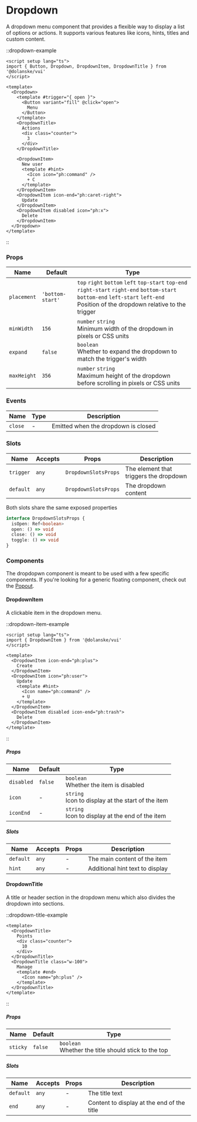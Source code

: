 # Dropdown

A dropdown menu component that provides a flexible way to display a list of options or actions. It supports various features like icons, hints, titles and custom content.

::dropdown-example

```vue
<script setup lang="ts">
import { Button, Dropdown, DropdownItem, DropdownTitle } from '@dolanske/vui'
</script>

<template>
  <Dropdown>
    <template #trigger="{ open }">
      <Button variant="fill" @click="open">
        Menu
      </Button>
    </template>
    <DropdownTitle>
      Actions
      <div class="counter">
        3
      </div>
    </DropdownTitle>

    <DropdownItem>
      New user
      <template #hint>
        <Icon icon="ph:command" />
        + C
      </template>
    </DropdownItem>
    <DropdownItem icon-end="ph:caret-right">
      Update
    </DropdownItem>
    <DropdownItem disabled icon="ph:x">
      Delete
    </DropdownItem>
  </Dropdown>
</template>
```

::

### Props

| Name        | Default          | Type                                                                                                                                                                                    |
| ----------- | ---------------- | --------------------------------------------------------------------------------------------------------------------------------------------------------------------------------------- |
| `placement` | `'bottom-start'` | `top` `right` `bottom` `left` `top-start` `top-end` `right-start` `right-end` `bottom-start` `bottom-end` `left-start` `left-end` <br> Position of the dropdown relative to the trigger |
| `minWidth`  | `156`            | `number` `string` <br> Minimum width of the dropdown in pixels or CSS units                                                                                                             |
| `expand`    | `false`          | `boolean` <br> Whether to expand the dropdown to match the trigger's width                                                                                                              |
| `maxHeight` | `356`            | `number` `string` <br> Maximum height of the dropdown before scrolling in pixels or CSS units                                                                                           |

### Events

| Name    | Type | Description                         |
| ------- | ---- | ----------------------------------- |
| `close` | -    | Emitted when the dropdown is closed |

### Slots

| Name      | Accepts | Props                | Description                            |
| --------- | ------- | -------------------- | -------------------------------------- |
| `trigger` | `any`   | `DropdownSlotsProps` | The element that triggers the dropdown |
| `default` | `any`   | `DropdownSlotsProps` | The dropdown content                   |

Both slots share the same exposed properties

```ts
interface DropdownSlotsProps {
  isOpen: Ref<boolean>
  open: () => void
  close: () => void
  toggle: () => void
}
```

### Components

The dropdopwn component is meant to be used with a few specific components. If you're looking for a generic floating component, check out the [Popout](/docs/components/popout).

#### DropdownItem

A clickable item in the dropdown menu.

::dropdown-item-example

```vue
<script setup lang="ts">
import { DropdownItem } from '@dolanske/vui'
</script>

<template>
  <DropdownItem icon-end="ph:plus">
    Create
  </DropdownItem>
  <DropdownItem icon="ph:user">
    Update
    <template #hint>
      <Icon name="ph:command" />
      + U
    </template>
  </DropdownItem>
  <DropdownItem disabled icon-end="ph:trash">
    Delete
  </DropdownItem>
</template>
```

::

##### Props

| Name       | Default | Type                                                   |
| ---------- | ------- | ------------------------------------------------------ |
| `disabled` | `false` | `boolean` <br> Whether the item is disabled            |
| `icon`     | -       | `string` <br> Icon to display at the start of the item |
| `iconEnd`  | -       | `string` <br> Icon to display at the end of the item   |

##### Slots

| Name      | Accepts | Props | Description                     |
| --------- | ------- | ----- | ------------------------------- |
| `default` | `any`   | -     | The main content of the item    |
| `hint`    | `any`   | -     | Additional hint text to display |

#### DropdownTitle

A title or header section in the dropdown menu which also divides the dropdown into sections.

::dropdown-title-example

```vue
<template>
  <DropdownTitle>
    Points
    <div class="counter">
      10
    </div>
  </DropdownTitle>
  <DropdownTitle class="w-100">
    Manage
    <template #end>
      <Icon name="ph:plus" />
    </template>
  </DropdownTitle>
</template>
```

::

##### Props

| Name     | Default | Type                                                     |
| -------- | ------- | -------------------------------------------------------- |
| `sticky` | `false` | `boolean` <br> Whether the title should stick to the top |

##### Slots

| Name      | Accepts | Props | Description                                |
| --------- | ------- | ----- | ------------------------------------------ |
| `default` | `any`   | -     | The title text                             |
| `end`     | `any`   | -     | Content to display at the end of the title |

